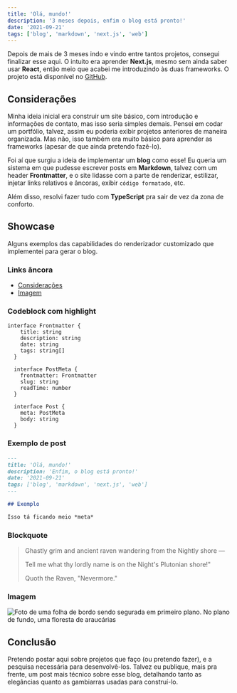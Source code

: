 ```yaml
---
title: 'Olá, mundo!'
description: '3 meses depois, enfim o blog está pronto!'
date: '2021-09-21'
tags: ['blog', 'markdown', 'next.js', 'web']
---
```


Depois de mais de 3 meses indo e vindo entre tantos projetos, consegui finalizar esse aqui. O intuito era aprender **Next.js**, mesmo sem ainda saber usar **React**, então meio que acabei me introduzindo às duas frameworks. O projeto está disponível no [GitHub](https://github.com/tronfy/blog).

## Considerações

Minha ideia inicial era construir um site básico, com introdução e informações de contato, mas isso seria simples demais. Pensei em codar um portfólio, talvez, assim eu poderia exibir projetos anteriores de maneira organizada. Mas não, isso também era muito básico para aprender as frameworks (apesar de que ainda pretendo fazê-lo).

Foi aí que surgiu a ideia de implementar um **blog** como esse! Eu queria um sistema em que pudesse escrever posts em **Markdown**, talvez com um header **Frontmatter**, e o site lidasse com a parte de renderizar, estilizar, injetar links relativos e âncoras, exibir `código formatado`, etc.

Além disso, resolvi fazer tudo com **TypeScript** pra sair de vez da zona de conforto.

## Showcase

Alguns exemplos das capabilidades do renderizador customizado que implementei para gerar o blog.

### Links âncora

* [Considerações](#consideracoes)
* [Imagem](#imagem)

### Codeblock com highlight

```tsx
interface Frontmatter {
    title: string
    description: string
    date: string
    tags: string[]
  }

  interface PostMeta {
    frontmatter: Frontmatter
    slug: string
    readTime: number
  }

  interface Post {
    meta: PostMeta
    body: string
  }
```

### Exemplo de post

```md
---
title: 'Olá, mundo!'
description: 'Enfim, o blog está pronto!'
date: '2021-09-21'
tags: ['blog', 'markdown', 'next.js', 'web']
---

## Exemplo

Isso tá ficando meio *meta*
```

### Blockquote

> Ghastly grim and ancient raven wandering from the Nightly shore —
>
> Tell me what thy lordly name is on the Night's Plutonian shore!"
>
> Quoth the Raven, "Nevermore."

### Imagem

![Foto de uma folha de bordo sendo segurada em primeiro plano. No plano de fundo, uma floresta de araucárias](/leaf.jpg)

## Conclusão

Pretendo postar aqui sobre projetos que faço (ou pretendo fazer), e a pesquisa necessária para desenvolvê-los. Talvez eu publique, mais pra frente, um post mais técnico sobre esse blog, detalhando tanto as elegâncias quanto as gambiarras usadas para construí-lo.
